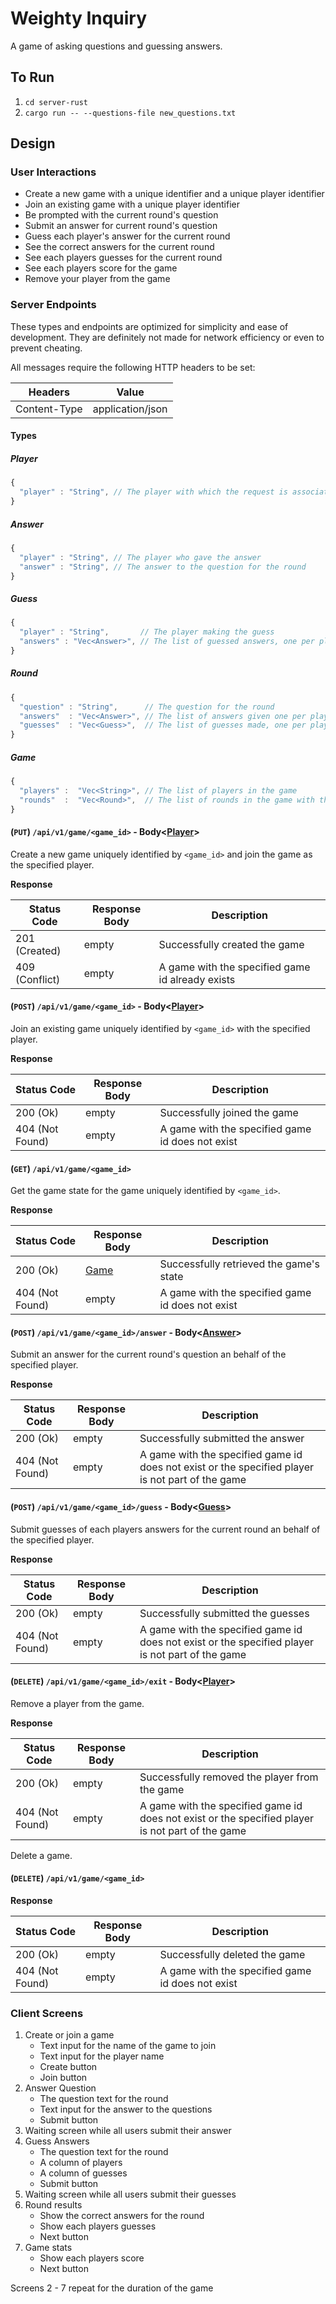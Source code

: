 # Weighty Inquiry

A game of asking questions and guessing answers.

## To Run
1. `cd server-rust`
2. `cargo run -- --questions-file new_questions.txt`

## Design

### User Interactions

- Create a new game with a unique identifier and a unique player identifier
- Join an existing game with a unique player identifier
- Be prompted with the current round's question
- Submit an answer for current round's question
- Guess each player's answer for the current round
- See the correct answers for the current round
- See each players guesses for the current round
- See each players score for the game
- Remove your player from the game

### Server Endpoints

These types and endpoints are optimized for simplicity and ease of development. They are definitely not made for network efficiency or even to prevent cheating.

All messages require the following HTTP headers to be set:

| Headers      | Value            |
| ------------ | ---------------- |
| Content-Type | application/json |

#### Types

##### Player <a name="player"></a>

```js
{
  "player" : "String", // The player with which the request is associated
}
```

##### Answer <a name="answer"></a>

```js
{
  "player" : "String", // The player who gave the answer
  "answer" : "String", // The answer to the question for the round
}
```

##### Guess <a name="guess"></a>

```js
{
  "player" : "String",       // The player making the guess
  "answers" : "Vec<Answer>", // The list of guessed answers, one per player
}
```

##### Round <a name="round"></a>

```js
{
  "question" : "String",      // The question for the round
  "answers"  : "Vec<Answer>", // The list of answers given one per player
  "guesses"  : "Vec<Guess>",  // The list of guesses made, one per player
}
```

##### Game <a name="game"></a>

```js
{
  "players" :  "Vec<String>", // The list of players in the game
  "rounds"  :  "Vec<Round>",  // The list of rounds in the game with the most recent round being the last item in the list
}
```

#### (`PUT`) `/api/v1/game/<game_id>` - Body<[Player](#player)>

Create a new game uniquely identified by `<game_id>` and join the game as the specified player.

**Response**

| Status Code    | Response Body | Description                                      |
| -------------- | ------------- | ------------------------------------------------ |
| 201 (Created)  | empty         | Successfully created the game                    |
| 409 (Conflict) | empty         | A game with the specified game id already exists |

#### (`POST`) `/api/v1/game/<game_id>` - Body<[Player](#player)>

Join an existing game uniquely identified by `<game_id>` with the specified player.

**Response**

| Status Code     | Response Body | Description                                      |
| --------------- | ------------- | ------------------------------------------------ |
| 200 (Ok)        | empty         | Successfully joined the game                     |
| 404 (Not Found) | empty         | A game with the specified game id does not exist |

#### (`GET`) `/api/v1/game/<game_id>`

Get the game state for the game uniquely identified by `<game_id>`.

**Response**

| Status Code     | Response Body | Description                                      |
| --------------- | ------------- | ------------------------------------------------ |
| 200 (Ok)        | [Game](#game) | Successfully retrieved the game's state          |
| 404 (Not Found) | empty         | A game with the specified game id does not exist |

#### (`POST`) `/api/v1/game/<game_id>/answer` - Body<[Answer](#answer)>

Submit an answer for the current round's question an behalf of the specified player.

**Response**

| Status Code     | Response Body | Description                                                                                      |
| --------------- | ------------- | ------------------------------------------------------------------------------------------------ |
| 200 (Ok)        | empty         | Successfully submitted the answer                                                                |
| 404 (Not Found) | empty         | A game with the specified game id does not exist or the specified player is not part of the game |

#### (`POST`) `/api/v1/game/<game_id>/guess` - Body<[Guess](#guess)>

Submit guesses of each players answers for the current round an behalf of the specified player.

**Response**

| Status Code     | Response Body | Description                                                                                      |
| --------------- | ------------- | ------------------------------------------------------------------------------------------------ |
| 200 (Ok)        | empty         | Successfully submitted the guesses                                                               |
| 404 (Not Found) | empty         | A game with the specified game id does not exist or the specified player is not part of the game |

#### (`DELETE`) `/api/v1/game/<game_id>/exit` - Body<[Player](#player)>

Remove a player from the game.

**Response**

| Status Code     | Response Body | Description                                                                                      |
| --------------- | ------------- | ------------------------------------------------------------------------------------------------ |
| 200 (Ok)        | empty         | Successfully removed the player from the game                                                    |
| 404 (Not Found) | empty         | A game with the specified game id does not exist or the specified player is not part of the game |

Delete a game.

#### (`DELETE`) `/api/v1/game/<game_id>`

**Response**

| Status Code     | Response Body | Description                                                                                      |
| --------------- | ------------- | ------------------------------------------------------------------------------------------------ |
| 200 (Ok)        | empty         | Successfully deleted the game                                                                    |
| 404 (Not Found) | empty         | A game with the specified game id does not exist                                                 |

### Client Screens

1. Create or join a game
   - Text input for the name of the game to join
   - Text input for the player name
   - Create button
   - Join button
2. Answer Question
   - The question text for the round
   - Text input for the answer to the questions
   - Submit button
3. Waiting screen while all users submit their answer
4. Guess Answers
   - The question text for the round
   - A column of players
   - A column of guesses
   - Submit button
5. Waiting screen while all users submit their guesses
6. Round results
   - Show the correct answers for the round
   - Show each players guesses
   - Next button
7. Game stats
   - Show each players score
   - Next button

Screens 2 - 7 repeat for the duration of the game
